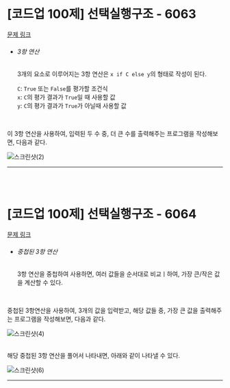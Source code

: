 # [코드업 100제] 선택실행구조 - 6063
[문제 링크](https://codeup.kr/problem.php?id=6063)

- ###### 3항 연산
  3개의 요소로 이루어지는 3항 연산은 `x if C else y`의 형태로 작성이 된다.<br>
  
  `C`: `True` 또는 `False`를 평가할 조건식<br>
  `x`: `C`의 평가 결과가 `True`일 때 사용할 값<br>
  `y`: `C`의 평가 결과가 `True`가 아닐때 사용할 값<br>
<br>

이 3항 연산을 사용하여, 입력된 두 수 중, 더 큰 수를 출력해주는 프로그램을 작성해보면, 다음과 같다.<br>
  
![스크린샷(2)](https://github.com/Yoonsik-2002/coding-test/assets/83572199/cb467d28-df34-4903-8007-8c6ea6db78b6)<br>

---

<br><br>

# [코드업 100제] 선택실행구조 - 6064
[문제 링크](https://codeup.kr/problem.php?id=6064)

- ###### 중첩된 3항 연산
  3항 연산을 중첩하여 사용하면, 여러 값들을 순서대로 비교ㅣ하여, 가장 큰/작은 값을 계산할 수 있다.<br>
<br>

중첩된 3항연산을 사용하여, 3개의 값을 입력받고, 해당 값들 중, 가장 큰 값을 출력해주는 프로그램을 작성해보면, 다음과 같다.<br>

![스크린샷(4)](https://github.com/Yoonsik-2002/coding-test/assets/83572199/a5e593c0-bbe8-42dc-889d-f5b0ba6353a8)<br>
<br>

해당 중첩된 3항 연산을 풀어서 나타내면, 아래와 같이 나타낼 수 있다.<br>

![스크린샷(6)](https://github.com/Yoonsik-2002/coding-test/assets/83572199/cc098978-3ccd-4ab0-bcea-1376f51050b0)<br>

---

<br><br>
